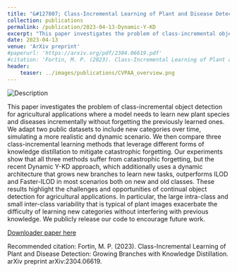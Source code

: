 ```yaml
---
title: "&#127807; Class-Incremental Learning of Plant and Disease Detection: Growing Branches with Knowledge Distillation."
collection: publications
permalink: /publication/2023-04-13-Dynamic-Y-KD
excerpt: "This paper investigates the problem of class-incremental object detection for agricultural applications where a model needs to learn new plant species and diseases incrementally without forgetting the previously learned ones."
date: 2023-04-13
venue: 'ArXiv preprint'
#paperurl: 'https://arxiv.org/pdf/2304.06619.pdf'
#citation: 'Fortin, M. P. (2023). Class-Incremental Learning of Plant and Disease Detection: Growing Branches with Knowledge Distillation. arXiv preprint arXiv:2304.06619.
header:
    teaser: ../images/publications/CVPAA_overview.png
---
```

<img src="../../images/publications/CVPAA_overview.png" alt="Description" style="max-width:100%;height:auto;">

This paper investigates the problem of class-incremental object detection for agricultural applications where a model needs to learn new plant species and diseases incrementally without forgetting the previously learned ones. We adapt two public datasets to include new categories over time, simulating a more realistic and dynamic scenario. We then compare three class-incremental learning methods that leverage different forms of knowledge distillation to mitigate catastrophic forgetting. Our experiments show that all three methods suffer from catastrophic forgetting, but the recent Dynamic Y-KD approach, which additionally uses a dynamic architecture that grows new branches to learn new tasks, outperforms ILOD and Faster-ILOD in most scenarios both on new and old classes. These results highlight the challenges and opportunities of continual object detection for agricultural applications. In particular, the large intra-class and small inter-class variability that is typical of plant images exacerbate the difficulty of learning new categories without interfering with previous knowledge. We publicly release our code to encourage future work.

[Downloader paper here](https://arxiv.org/pdf/2304.06619.pdf)

Recommended citation: Fortin, M. P. (2023). Class-Incremental Learning of Plant and Disease Detection: Growing Branches with Knowledge Distillation. arXiv preprint arXiv:2304.06619.
